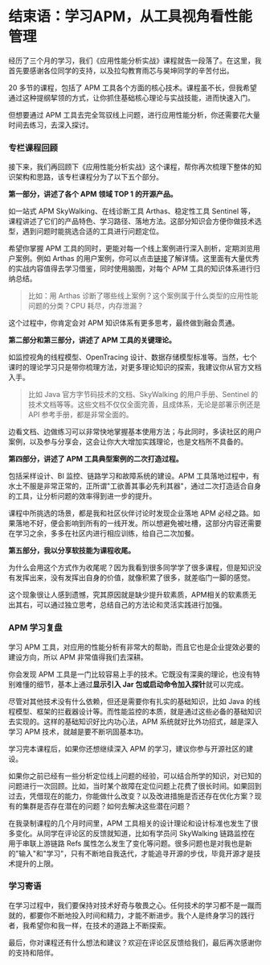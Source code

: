 # 结束语：学习APM，从工具视角看性能管理

经历了三个月的学习，我们《应用性能分析实战》课程就告一段落了。在这里，我首先要感谢各位同学的支持，以及拉勾教育雨芯与昊坤同学的辛苦付出。

20 多节的课程，包括了 APM 工具各个方面的核心技术。课程虽不长，但我希望通过这种提纲挈领的方式，让你抓住基础核心理论与实战技能，进而快速入门。

但想要通过 APM 工具去完全驾驭线上问题，进行应用性能分析，你还需要花大量时间去练习，去深入探讨。

### 专栏课程回顾

接下来，我们再回顾下《应用性能分析实战》这个课程，帮你再次梳理下整体的知识架构和思路，该专栏课程分为了以下五个部分。

**第一部分，讲述了各个 APM 领域 TOP 1 的开源产品。**

如一站式 APM SkyWalking、在线诊断工具 Arthas、稳定性工具 Sentinel 等，课程讲述了它们的产品特色、学习路径、落地方法。这部分知识会方便你做技术选型，遇到问题时能挑选合适的工具进行问题定位。

希望你掌握 APM 工具的同时，更能对每一个线上案例进行深入剖析，定期浏览用户案例。例如 Arthas 的用户案例，你可以点击[链接](https://github.com/alibaba/arthas/labels/user-case?fileGuid=xxQTRXtVcqtHK6j8)了解详情。这里面有大量优秀的实战内容值得去学习借鉴，同时使用脑图，对每个 APM 工具的知识体系进行归纳总结。
> 比如：用 Arthas 诊断了哪些线上案例？这个案例属于什么类型的应用性能问题的分类？CPU 耗尽，内存泄漏？

这个过程中，你肯定会对 APM 知识体系有更多思考，最终做到融会贯通。

**第二部分和第三部分，讲述了 APM 工具的关键理论。**

如监控视角的线程模型、OpenTracing 设计、数据存储模型标准等。当然，七个课时的理论学习只是带你梳理方法，对更多理论知识的探索，我建议你从官方文档入手。
> 比如 Java 官方字节码技术的文档、SkyWalking 的用户手册、Sentinel 的技术文档等等。这些文档不仅仅全面完善，且成体系，无论是部署示例还是 API 参考手册，都是非常全面的。

边看文档、边做练习可以非常快地掌握基本使用方法；与此同时，多读社区的用户案例，以及参与分享会，这会让你大大增加实践理论，也是文档所不具备的。

**第四部分，讲述了 APM 工具典型案例的二次打造过程。**

包括采样设计、BI 监控、链路学习和故障系统的建设。APM 工具落地过程中，有水土不服是非常正常的，正所谓"工欲善其事必先利其器"，通过二次打造适合自身的工具，让分析问题的效率得到进一步的提升。

课程中所挑选的场景，都是我和社区伙伴讨论时发现企业落地 APM 必经之路。如果落地不好，便会影响到所有的一线开发。所以想避免被吐槽，这部分内容还需要在学习之余，多多在社区内进行相应训练，给自己二次加餐。

**第五部分，我以分享软技能为课程收尾。**

为什么会用这个方式作为收尾呢？因为我看到很多同学学了很多课程，但是知识没有发挥出来，没有发挥出自身的价值，就像积累了很多，就差临门一脚的感觉。

这个现象很让人感到遗憾，究其原因就是缺少提升软素质，APM相关的软素质无出其右，可以通过独立思考，总结自己的方法论和灵活实践进行加强。

### APM 学习复盘

学习 APM 工具，对应用的性能分析有非常大的帮助，而且它也是企业提效必要的建设方向，所以 APM 非常值得我们去深耕。

你会发现 APM 工具是一门比较容易上手的技术。它既没有深奥的理论，也没有特别难懂的细节，基本上通过**显示引入 Jar 包或启动命令加入探针**就可以完成。

尽管对其他技术没有什么依赖，但还是需要你有扎实的基础知识，比如 Java 的线程模型、框架的拦截器设计等。而性能监控的本质，就是通过这些必备的基础知识去实现的。这样的基础知识好比内功心法，APM 系统就好比外功招式，越是深入学习 APM 技术，就越是要不断巩固基本功。

学习完本课程后，如果你还想继续深入 APM 的学习，建议你参与开源社区的建设。

如果你之前已经有一些分析定位线上问题的经验，可以结合所学的知识，对已知的问题进行一次回顾。比如，当时某个故障在定位问题上花费了很长时间。如果回到过去，凭借现在的能力，你能做什么改变？以及改进措施是否还存在优化方案？现有的集群是否存在潜在的问题？如何去解决这些潜在问题？

在我录制课程的几个月时间里，APM 工具相关的设计理论和设计标准也发生了很多变化。从同学在评论区的反馈就知道，比如有学员问 SkyWalking 链路监控在用于串联上游链路 Refs 属性怎么发生了变化等问题。很多问题也是对我也是新的"输入"和"学习"，只有不断地自我迭代，才能追寻开源的步伐，毕竟开源才是技术提升的上限。

### 学习寄语

在学习过程中，我们要保持对技术好奇与敬畏之心。任何技术的学习都不是一蹴而就的，都要你不断地投入时间和精力，才能不断进步。我个人是终身学习的践行者，我希望你和我一样，在技术的道路上不断探索。

最后，你对课程还有什么想法和建议？欢迎在评论区反馈给我们，最后再次感谢你的支持和陪伴。

